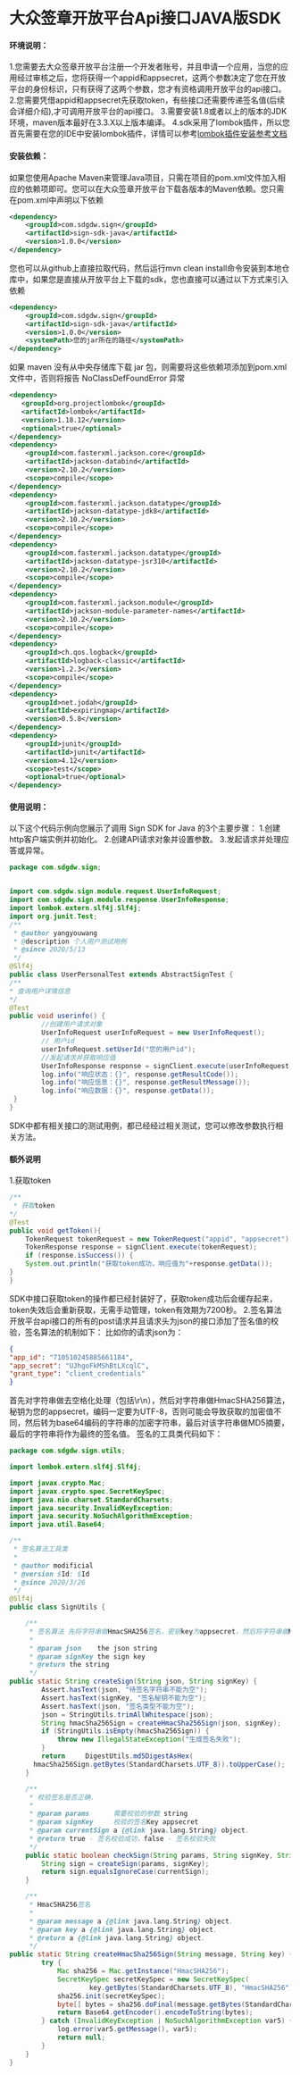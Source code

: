 # 大众签章开放平台Api接口JAVA版SDK
#### 环境说明：
1.您需要去大众签章开放平台注册一个开发者账号，并且申请一个应用，当您的应用经过审核之后，您将获得一个appid和appsecret，这两个参数决定了您在开放平台的身份标识，只有获得了这两个参数，您才有资格调用开放平台的api接口。
2.您需要凭借appid和appsecret先获取token，有些接口还需要传递签名值(后续会详细介绍),才可调用开放平台的api接口。
3.需要安装1.8或者以上的版本的JDK环境，maven版本最好在3.3.X以上版本编译。
4.sdk采用了lombok插件，所以您首先需要在您的IDE中安装lombok插件，详情可以参考[lombok插件安装参考文档][233455667665]
#### 安装依赖：
如果您使用Apache Maven来管理Java项目，只需在项目的pom.xml文件加入相应的依赖项即可。您可以在大众签章开放平台下载各版本的Maven依赖。您只需在pom.xml中声明以下依赖
````xml
<dependency>
    <groupId>com.sdgdw.sign</groupId>
    <artifactId>sign-sdk-java</artifactId>
    <version>1.0.0</version>
</dependency>
````
[233455667665]: https://projectlombok.org/setup/overview "lombok插件安装"
您也可以从github上直接拉取代码，然后运行mvn clean install命令安装到本地仓库中，如果您是直接从开放平台上下载的sdk，您也直接可以通过以下方式来引入依赖
```xml
<dependency>
    <groupId>com.sdgdw.sign</groupId>
    <artifactId>sign-sdk-java</artifactId>
    <version>1.0.0</version>
    <systemPath>您的jar所在的路径</systemPath>
</dependency>
```
如果 maven 没有从中央存储库下载 jar 包，则需要将这些依赖项添加到pom.xml文件中，否则将报告 NoClassDefFoundError 异常
```xml 
<dependency>
   <groupId>org.projectlombok</groupId>
   <artifactId>lombok</artifactId>
   <version>1.18.12</version>
   <optional>true</optional>
</dependency>
<dependency>
    <groupId>com.fasterxml.jackson.core</groupId>
    <artifactId>jackson-databind</artifactId>
    <version>2.10.2</version>
    <scope>compile</scope>
</dependency>
<dependency>
    <groupId>com.fasterxml.jackson.datatype</groupId>
    <artifactId>jackson-datatype-jdk8</artifactId>
    <version>2.10.2</version>
    <scope>compile</scope>
</dependency>
<dependency>
    <groupId>com.fasterxml.jackson.datatype</groupId>
    <artifactId>jackson-datatype-jsr310</artifactId>
    <version>2.10.2</version>
    <scope>compile</scope>
</dependency>
<dependency>
    <groupId>com.fasterxml.jackson.module</groupId>
    <artifactId>jackson-module-parameter-names</artifactId>
    <version>2.10.2</version>
    <scope>compile</scope>
</dependency>
<dependency>
    <groupId>ch.qos.logback</groupId>
    <artifactId>logback-classic</artifactId>
    <version>1.2.3</version>
    <scope>compile</scope>
</dependency>
<dependency>
    <groupId>net.jodah</groupId>
    <artifactId>expiringmap</artifactId>
    <version>0.5.8</version>
</dependency>
<dependency>
    <groupId>junit</groupId>
    <artifactId>junit</artifactId>
    <version>4.12</version>
    <scope>test</scope>
    <optional>true</optional>
</dependency>
``` 

#### 使用说明：
以下这个代码示例向您展示了调用 Sign SDK for Java 的3个主要步骤：
1.创建http客户端实例并初始化。
2.创建API请求对象并设置参数。
3.发起请求并处理应答或异常。
```java
package com.sdgdw.sign;


import com.sdgdw.sign.module.request.UserInfoRequest;
import com.sdgdw.sign.module.response.UserInfoResponse;
import lombok.extern.slf4j.Slf4j;
import org.junit.Test;
/**
 * @author yangyouwang
 * @description 个人用户测试用例
 * @since 2020/5/13
 */
@Slf4j
public class UserPersonalTest extends AbstractSignTest {
/**
* 查询用户详情信息
*/
@Test
public void userinfo() {
        //创建用户请求对象
        UserInfoRequest userInfoRequest = new UserInfoRequest();
        // 用户id
        userInfoRequest.setUserId("您的用户id");
        //发起请求并获取响应值
        UserInfoResponse response = signClient.execute(userInfoRequest);
        log.info("响应状态：{}", response.getResultCode());
        log.info("响应信息：{}", response.getResultMessage());
        log.info("响应数据：{}", response.getData());
 }
}

```
SDK中都有相关接口的测试用例，都已经经过相关测试，您可以修改参数执行相关方法。
#### 额外说明
1.获取token
```java 
/**
 * 获取token
*/
@Test
public void getToken(){
    TokenRequest tokenRequest = new TokenRequest("appid", "appsecret");
    TokenResponse response = signClient.execute(tokenRequest);
    if (response.isSuccess()) {
    System.out.println("获取token成功，响应值为"+response.getData());
}
}
```
SDK中接口获取token的操作都已经封装好了，获取token成功后会缓存起来，token失效后会重新获取，无需手动管理，token有效期为7200秒。
2.签名算法
开放平台api接口的所有的post请求并且请求头为json的接口添加了签名值的校验，签名算法的机制如下：
比如你的请求json为：
```json 
{
"app_id": "710510245885661184",
"app_secret": "UJhgoFkMShBtLXcqlC",
"grant_type": "client_credentials"
}
```
首先对字符串做去空格化处理（包括\r\n），然后对字符串做HmacSHA256算法，秘钥为您的appsecret，编码一定要为UTF-8，否则可能会导致获取的加密值不同，然后转为base64编码的字符串的加密字符串，最后对该字符串做MD5摘要，最后的字符串将作为最终的签名值。
签名的工具类代码如下：
```java 
package com.sdgdw.sign.utils;

import lombok.extern.slf4j.Slf4j;

import javax.crypto.Mac;
import javax.crypto.spec.SecretKeySpec;
import java.nio.charset.StandardCharsets;
import java.security.InvalidKeyException;
import java.security.NoSuchAlgorithmException;
import java.util.Base64;

/**
 * 签名算法工具类
 *
 * @author modificial
 * @version $Id: $Id
 * @since 2020/3/26
 */
@Slf4j
public class SignUtils {

    /**
     * 签名算法 先将字符串做HmacSHA256签名，密钥key为appsecret，然后将字符串做MD5摘要，最后全部转为大写，得到最终签名值
     *
     * @param json    the json string
     * @param signKey the sign key
     * @return the string
     */
public static String createSign(String json, String signKey) {
        Assert.hasText(json, "待签名字符串不能为空");
        Assert.hasText(signKey, "签名秘钥不能为空");
        Assert.hasText(json, "签名类型不能为空");
        json = StringUtils.trimAllWhitespace(json);
        String hmacSha256Sign = createHmacSha256Sign(json, signKey);
        if (StringUtils.isEmpty(hmacSha256Sign)) {
            throw new IllegalStateException("生成签名失败");
        }
        return     DigestUtils.md5DigestAsHex(
      hmacSha256Sign.getBytes(StandardCharsets.UTF_8)).toUpperCase();
    }

    /**
     * 校验签名是否正确.
     *
     * @param params      需要校验的参数 string
     * @param signKey     校验的签名Key appsecret
     * @param currentSign a {@link java.lang.String} object.
     * @return true - 签名校验成功，false - 签名校验失败
     */
    public static boolean checkSign(String params, String signKey, String currentSign) {
        String sign = createSign(params, signKey);
        return sign.equalsIgnoreCase(currentSign);
    }

    /**
     * HmacSHA256签名
     *
     * @param message a {@link java.lang.String} object.
     * @param key a {@link java.lang.String} object.
     * @return a {@link java.lang.String} object.
     */
public static String createHmacSha256Sign(String message, String key) {
        try {
            Mac sha256 = Mac.getInstance("HmacSHA256");
            SecretKeySpec secretKeySpec = new SecretKeySpec(
                    key.getBytes(StandardCharsets.UTF_8), "HmacSHA256");
            sha256.init(secretKeySpec);
            byte[] bytes = sha256.doFinal(message.getBytes(StandardCharsets.UTF_8));
            return Base64.getEncoder().encodeToString(bytes);
        } catch (InvalidKeyException | NoSuchAlgorithmException var5) {
            log.error(var5.getMessage(), var5);
            return null;
        }
    }
}

```
